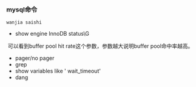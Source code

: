 ### mysql命令

```wanjia saishi```

+ show engine InnoDB status\G

​	可以看到buffer pool hit rate这个参数，参数越大说明buffer pool命中率越高。

+ pager/no pager
+ grep
+ show variables like ' wait_timeout'
+ dang